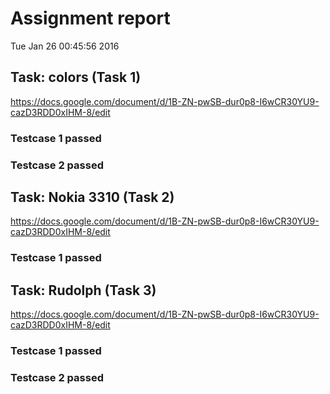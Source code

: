 # Assignment report
Tue Jan 26 00:45:56 2016
## Task: colors (Task 1)
https://docs.google.com/document/d/1B-ZN-pwSB-dur0p8-I6wCR30YU9-cazD3RDD0xIHM-8/edit

### Testcase 1 passed
### Testcase 2 passed
## Task: Nokia 3310 (Task 2)
https://docs.google.com/document/d/1B-ZN-pwSB-dur0p8-I6wCR30YU9-cazD3RDD0xIHM-8/edit

### Testcase 1 passed
## Task: Rudolph (Task 3)
https://docs.google.com/document/d/1B-ZN-pwSB-dur0p8-I6wCR30YU9-cazD3RDD0xIHM-8/edit

### Testcase 1 passed
### Testcase 2 passed
